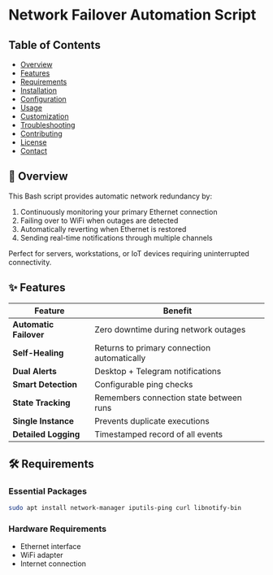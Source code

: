 # Network Failover Automation Script

## Table of Contents
- [Overview](#-overview)
- [Features](#-features)
- [Requirements](#-requirements)
- [Installation](#-installation)
- [Configuration](#-configuration)
- [Usage](#-usage)
- [Customization](#-customization)
- [Troubleshooting](#-troubleshooting)
- [Contributing](#-contributing)
- [License](#-license)
- [Contact](#-contact)

## 📖 Overview

This Bash script provides automatic network redundancy by:
1. Continuously monitoring your primary Ethernet connection
2. Failing over to WiFi when outages are detected
3. Automatically reverting when Ethernet is restored
4. Sending real-time notifications through multiple channels

Perfect for servers, workstations, or IoT devices requiring uninterrupted connectivity.

## ✨ Features

| Feature | Benefit |
|---------|---------|
| **Automatic Failover** | Zero downtime during network outages |
| **Self-Healing** | Returns to primary connection automatically |
| **Dual Alerts** | Desktop + Telegram notifications |
| **Smart Detection** | Configurable ping checks |
| **State Tracking** | Remembers connection state between runs |
| **Single Instance** | Prevents duplicate executions |
| **Detailed Logging** | Timestamped record of all events |

## 🛠️ Requirements

### Essential Packages
```bash
sudo apt install network-manager iputils-ping curl libnotify-bin
```
### Hardware Requirements
- Ethernet interface
- WiFi adapter
- Internet connection
